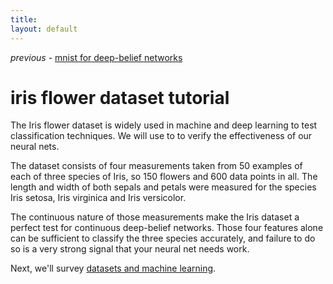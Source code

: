 ```yaml
---
title: 
layout: default
---
```


*previous* - [mnist for deep-belief networks](../mnist-tutorial.html)
# iris flower dataset tutorial

The Iris flower dataset is widely used in machine and deep learning to test classification techniques. We will use to to verify the effectiveness of our neural nets. 

The dataset consists of four measurements taken from 50 examples of each of three species of Iris, so 150 flowers and 600 data points in all. The length and width of both sepals and petals were measured for the species Iris setosa, Iris virginica and Iris versicolor. 

The continuous nature of those measurements make the Iris dataset a perfect test for continuous deep-belief networks. Those four features alone can be sufficient to classify the three species accurately, and failure to do so is a very strong signal that your neural net needs work.

Next, we'll survey [datasets and machine learning](../data-sets-ml.html).



